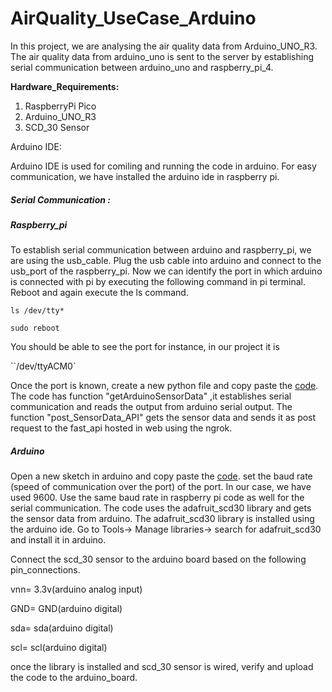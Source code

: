 # AirQuality_UseCase_Arduino

In this project, we are analysing the air quality data from Arduino_UNO_R3. The air quality data from arduino_uno is sent to the server by establishing serial communication between arduino_uno and raspberry_pi_4.  

**Hardware_Requirements:**

<ol>
    <li>RaspberryPi Pico</li>
    <li>Arduino_UNO_R3</li>
    <li>SCD_30 Sensor</li>
</ol>


Arduino IDE:

Arduino  IDE is used for comiling and running the code  in arduino.  For easy communication, we have installed the arduino ide in raspberry pi. 

##### Serial Communication :

##### Raspberry_pi

To establish serial communication between arduino and raspberry_pi, we are using the usb_cable. Plug the usb cable into arduino and connect to the usb_port of the raspberry_pi.  Now we can identify the port in which arduino is connected with pi by executing the following command in pi terminal. Reboot and again execute the ls command.

``ls /dev/tty*``

``sudo reboot``

You should be able to see the port for instance, in our project it is

``/dev/ttyACM0`

Once the port is known, create a new python file and copy paste the [code](https://github.com/Ramya-Jayaraman-CseJku/DT_API/blob/main/air_Quality/arduino/serialComm_Arduino_Raspi.py). The code has function "getArduinoSensorData" ,it establishes serial communication and reads the output from arduino serial output. The function "post_SensorData_API" gets the sensor data and sends it as post request to the fast_api hosted in web using the ngrok.

##### Arduino

Open a new sketch in arduino and copy paste the [code](https://github.com/Ramya-Jayaraman-CseJku/DT_API/blob/main/air_Quality/arduino/sensorData.ino). set the baud rate (speed of communication over the port) of the port. In our case, we have used 9600. Use the same baud rate in raspberry pi code as well for the serial communication. The code uses the adafruit_scd30 library and gets the sensor data from arduino. The adafruit_scd30 library is installed using the arduino ide. Go to Tools-> Manage libraries-> search for adafruit_scd30 and install it in arduino. 

Connect the scd_30 sensor to the arduino board based on the following pin_connections.

vnn= 3.3v(arduino analog input)

GND= GND(arduino digital)

sda= sda(arduino digital)

scl= scl(arduino digital)

once the library is installed and scd_30 sensor is wired, verify and upload the code to the arduino_board.





